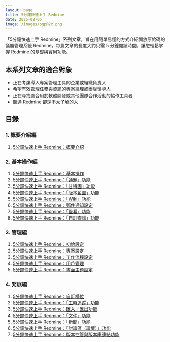 ```yaml
---
layout: page
title: 5分鐘快速上手 Redmine
date: 2025-08-05
image: /images/ogp@2x.png
---
```


「5分鐘快速上手 Redmine」系列文章，旨在用簡單易懂的方式介紹開放原始碼的議題管理系統 Redmine。每篇文章的長度大約只需 5 分鐘閱讀時間，讓您輕鬆掌握 Redmine 的基礎與實用功能。

## 本系列文章的適合對象

* 正在考慮導入專案管理工具的企業或組織負責人
* 希望有效管理任務與資訊的專案經理或團隊領導人
* 正在尋找適合用於軟體開發或其他團隊合作活動的協作工具者
* 聽過 Redmine 卻還不太了解的人

## 目錄

### 1. 概要介紹編

1. [5分鐘快速上手 Redmine：概要介紹](overview.md)

### 2. 基本操作編

1. [5分鐘快速上手 Redmine：基本操作](quick-start.md)
1. [5分鐘快速上手 Redmine：「議題」功能](issue.md)
1. [5分鐘快速上手 Redmine：「甘特圖」功能](gantt-chart.md)
1. [5分鐘快速上手 Redmine：「版本藍圖」功能](roadmap.md)
1. [5分鐘快速上手 Redmine：「Wiki」功能](wiki.md)
1. [5分鐘快速上手 Redmine：郵件通知設定](email-notifications.md)
1. [5分鐘快速上手 Redmine：「監看」功能](watch.md)
1. [5分鐘快速上手 Redmine：「自訂查詢」功能](custom-queries.md)

### 3. 管理編

1. [5分鐘快速上手 Redmine：初始設定](initial-settings.md)
1. [5分鐘快速上手 Redmine：專案設定](project.md)
1. [5分鐘快速上手 Redmine：工作流程設定](workflow.md)
1. [5分鐘快速上手 Redmine：用戶管理](users.md)
1. [5分鐘快速上手 Redmine：書面主題設定](theme.md)

### 4. 発展編

1. [5分鐘快速上手 Redmine：自訂欄位](custom-fields.md)
1. [5分鐘快速上手 Redmine：「工時追蹤」功能](time-tracking.md)
1. [5分鐘快速上手 Redmine：匯入／匯出功能](import-export.md)
1. [5分鐘快速上手 Redmine：「文件」功能](documents.md)
1. [5分鐘快速上手 Redmine：「新聞」功能](news.md)
1. [5分鐘快速上手 Redmine：「討論區（論壇）」功能](forums.md)
1. [5分鐘快速上手 Redmine：版本控管與版本庫連結功能](repository.md)
